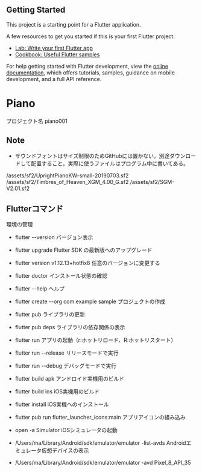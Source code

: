 ## Getting Started

This project is a starting point for a Flutter application.

A few resources to get you started if this is your first Flutter project:

- [Lab: Write your first Flutter app](https://docs.flutter.dev/get-started/codelab)
- [Cookbook: Useful Flutter samples](https://docs.flutter.dev/cookbook)

For help getting started with Flutter development, view the
[online documentation](https://docs.flutter.dev/), which offers tutorials,
samples, guidance on mobile development, and a full API reference.


# Piano

プロジェクト名 piano001


## Note

- サウンドフォントはサイズ制限のためGitHubには置かない。別途ダウンロードして配置すること。実際に使うファイルはプログラム中に書いてある。

/assets/sf2/UprightPianoKW-small-20190703.sf2
/assets/sf2/Timbres_of_Heaven_XGM_4.00_G.sf2
/assets/sf2/SGM-V2.01.sf2

## Flutterコマンド

環境の管理

- flutter --version  バージョン表示
- flutter upgrade    Flutter SDK の最新版へのアップグレード
- flutter version v1.12.13+hotfix8  任意のバージョンに変更する
- flutter doctor     インストール状態の確認

- flutter --help     ヘルプ
- flutter create --org com.example sample  プロジェクトの作成
- flutter pub        ライブラリの更新
- flutter pub deps   ライブラリの依存関係の表示
- flutter run        アプリの起動（r:ホットリロード、R:ホットリスタート）
- flutter run --release  リリースモードで実行
- flutter run --debug    デバッグモードで実行
- flutter build apk  アンドロイド実機用のビルド
- flutter build ios  iOS実機用のビルド
- flutter install  iOS実機へのインストール
- flutter pub run flutter_launcher_icons:main  アプリアイコンの組み込み

- open -a Simulator  iOSシミュレータの起動
- /Users/ma/Library/Android/sdk/emulator/emulator -list-avds  Androidエミュレータ仮想デバイスの表示
- /Users/ma/Library/Android/sdk/emulator/emulator -avd Pixel_8_API_35

